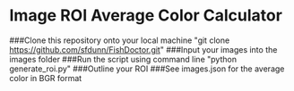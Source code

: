 # Image ROI Average Color Calculator
###Clone this repository onto your local machine "git clone https://github.com/sfdunn/FishDoctor.git"
###Input your images into the images folder
###Run the script using command line "python generate_roi.py"
###Outline your ROI
###See images.json for the average color in BGR format
